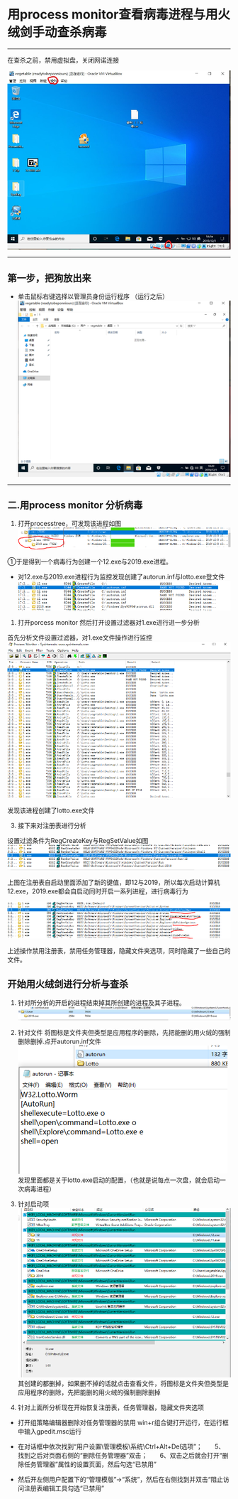 # 用process monitor查看病毒进程与用火绒剑手动查杀病毒
---

 在查杀之前，禁用虚拟盘，关闭网诺连接

![禁用](./img/1.jpg)

---

## 第一步，把狗放出来

 * 单击鼠标右键选择以管理员身份运行程序
  （运行之后）
  ![dog](./img/2.PNG)

---
  ## 二.用process monitor 分析病毒
 1. 打开processtree，可发现该进程如图
  ![pro](./img/cprocess.PNG)
 
  ①于是得到一个病毒行为创建一个12.exe与2019.exe进程。
   * 对12.exe与2019.exe进程行为监控发现创建了autorun.inf与lotto.exe登文件
  ![pro](./img/cautorun.PNG)
  
 
  1. 打开porcess monitor 然后打开设置过滤器对1.exe进行进一步分析
  
  首先分析文件设置过滤器，对1.exe文件操作进行监控
  ![doc](./img/docmuexe2.PNG)
  
  发现该进程创建了lotto.exe文件

 3. 接下来对注册表进行分析
 
 设置过滤条件为RegCreateKey与RegSetValue如图
 ![r](./img/run.PNG)
  
   上图在注册表自启动里面添加了新的键值，即12与2019，所以每次启动计算机12.exe，2019.exe都会自启动同时开启一系列进程，进行病毒行为
 
 ![r](./img/someoprea.PNG)

 上述操作禁用注册表，禁用任务管理器，隐藏文件夹选项，同时隐藏了一些自己的文件。

  

  ## 开始用火绒剑进行分析与查杀
   1. 针对所分析的开启的进程结束掉其所创建的进程及其子进程。
   ![ru](./img/k12.PNG)
   
   2. 针对文件
     将图标是文件夹但类型是应用程序的删除，先把能删的用火绒的强制删除删掉.点开autorun.inf文件
     ![auto](./img/autorun.PNG)
     发现里面都是关于lotto.exe启动的配置，（也就是说每点一次盘，就会启动一次病毒进程）
   3. 针对启动项
   ![pop](./img/run12.PNG)
   其创建的都删掉，如果删不掉的话就点击查看文件，将图标是文件夹但类型是应用程序的删除，先把能删的用火绒的强制删除删掉


   4. 针对上面所分析现在开始恢复注册表，任务管理器，隐藏文件夹选项
   
   *  打开组策略编辑器删除对任务管理器的禁用
  win+r组合键打开运行，在运行框中输入gpedit.msc运行
  
  * 在对话框中依次找到“用户设置\管理模板\系统\Ctrl+Alt+Del选项”；　　5、找到之后对页面右侧的“删除任务管理器”双击；　　6、双击之后就会打开“删除任务管理器”属性的设置页面，然后勾选“已禁用”
  * 然后开左侧用户配置下的“管理模版”→“系统”，然后在右侧找到并双击“阻止访问注册表编辑工具勾选“已禁用”
   

  


  


 
  
